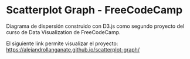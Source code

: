 # Scatterplot Graph - FreeCodeCamp
Diagrama de dispersión construido con D3.js como segundo proyecto del curso de Data Visualization de FreeCodeCamp.

El siguiente link permite visualizar el proyecto: https://alejandrollanganate.github.io/scatterplot-graph/
